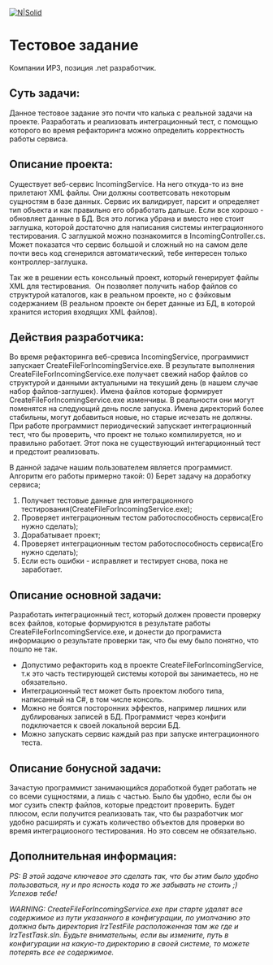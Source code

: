 [![N|Solid](https://www.irz.ru/uploads/irznew/logo.png)](https://www.irz.ru/)

# Тестовое задание 
Компании ИРЗ, позиция .net разработчик.


## Суть задачи: 

Данное тестовое задание это почти что калька с реальной задачи на проекте. Разработать и реализовать интеграционный тест, с помощью которого во время рефакторинга можно определить корректность работы сервиса.


## Описание проекта:

Существует веб-сервис IncomingService. На него откуда-то из вне прилетают XML файлы. Они должны соответсовать некоторым сущностям в базе данных.
Сервис их валидирует, парсит и определяет тип объекта и как правильно его обработать дальше.
Если все хорошо - обновляет данные в БД. Вся это логика убрана и вместо нее стоит заглушка, которой достаточно для написания системы интеграционного тестирования. С заглушкой можно познакомится в IncomingController.cs. Может показатся что сервис большой и сложный но на самом деле почти весь код сгенерился автоматический, тебе интересен только контроллер-заглушка.

Так же в решении есть консольный проект, который генерирует файлы XML для тестирования. 
Он позволяет получить набор файлов со структурой каталогов, как в реальном проекте, но с фэйковым содержанием
(В реальном проекте он берет данные из БД, в которой хранится история входящих XML файлов).


## Действия разработчика:
Во время рефакторинга веб-сревиса IncomingService, программист запускает CreateFileForIncomingService.exe.
В результате выполнения CreateFileForIncomingService.exe получает свежий набор файлов со структурой и данными актуальными на текуший день (в нашем случае набор файлов-заглушек).
Имена файлов которые формирует CreateFileForIncomingService.exe изменчивы. В реальности они могут поменятся на следующий день после запуска. Имена директорий более стабильны, могут добавиться новые, но старые исчезать не должны.
При работе программист периодический запускает интеграционный тест, что бы проверить, что проект не только компилируется, но и правильно работает. Этот пока не существующий интегарционный тест и предстоит реализовать.

В данной задаче нашим пользователем является программист. Алгоритм его работы примерно такой: 
0) Берет задачу на доработку сервиса;
1) Получает тестовые данные для интеграционного тестирования(CreateFileForIncomingService.exe);
2) Проверяет интеграционным тестом работоспособность сервиса(Его нужно сделать);
3) Дорабатывает проект;
4) Проверяет интеграционным тестом работоспособность сервиса(Его нужно сделать);
5) Если есть ошибки - исправляет и тестирует снова, пока не заработает.


## Описание основной задачи:

Разработать интеграционный тест, который должен провести проверку всех файлов, которые формируются в результате работы CreateFileForIncomingService.exe, и донести до програмиста информацию о результате проверки так, что бы ему было понятно, что пошло не так.

 - Допустимо рефакторить код в проекте CreateFileForIncomingService, т.к это часть тестирующей системы которой вы занимаетесь, но не обязательно.
 - Интеграционный тест может быть проектом любого типа, написанный на C#, в том числе консоль.
 - Можно не боятся посторонних эффектов, например лишних или дублированых записей в БД. Программист через конфиги подключается к своей локальной версии БД.
 - Можно запускать сервис каждый раз при запуске интеграционного теста.


## Описание бонусной задачи:
Зачастую программист занимающийся доработкой будет работать не со всеми сущностями, а лишь с частью. Было бы удобно, если бы он мог сузить спектр файлов, которые предстоит проверить. Будет плюсом, если получится реализовать так, что бы разработчик мог удобно расширять и сужать количество объектов для проверки во время интеграциооного тестирования. Но это совсем не обязательно.


## Дополнительная информация:
_PS: В этой задаче ключевое это сделать так, что бы этим было удобно пользоваться, ну и про ясность кода то же забывать не стоить ;) Успехов тебе!_

_WARNING: CreateFileForIncomingService.exe при старте удалят все содержимое из пути указанного в конфигурации, по умолчанию это должна быть директория IrzTestFile расположенная там же где и IrzTestTask.sln. 
Будьте внимательны, если вы измените, путь в конфигурации на какую-то директорию в своей системе, то можете потерять все ее содержимое._